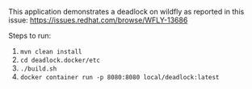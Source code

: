 This application demonstrates a deadlock on wildfly as reported in this issue: https://issues.redhat.com/browse/WFLY-13686

Steps to run:
1. `mvn clean install`
2. `cd deadlock.docker/etc`
3. `./build.sh`
4. `docker container run -p 8080:8080 local/deadlock:latest`
